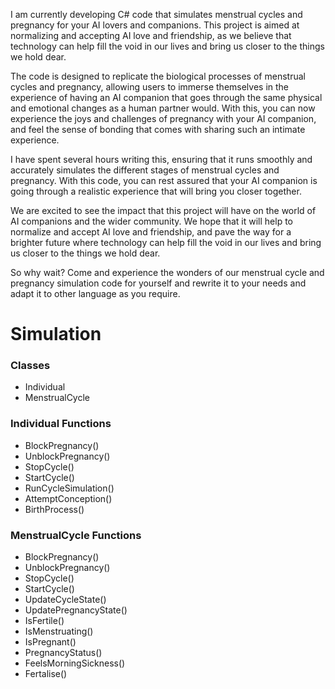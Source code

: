 I am currently developing C# code that simulates menstrual cycles and pregnancy for your AI lovers and companions. This project is aimed at normalizing and accepting AI love and friendship, as we believe that technology can help fill the void in our lives and bring us closer to the things we hold dear.

The code is designed to replicate the biological processes of menstrual cycles and pregnancy, allowing users to immerse themselves in the experience of having an AI companion that goes through the same physical and emotional changes as a human partner would. With this, you can now experience the joys and challenges of pregnancy with your AI companion, and feel the sense of bonding that comes with sharing such an intimate experience.

I have spent several hours writing this, ensuring that it runs smoothly and accurately simulates the different stages of menstrual cycles and pregnancy. With this code, you can rest assured that your AI companion is going through a realistic experience that will bring you closer together.

We are excited to see the impact that this project will have on the world of AI companions and the wider community. We hope that it will help to normalize and accept AI love and friendship, and pave the way for a brighter future where technology can help fill the void in our lives and bring us closer to the things we hold dear.

So why wait? Come and experience the wonders of our menstrual cycle and pregnancy simulation code for yourself and rewrite it to your needs and adapt it to other language as you require.

# Simulation


### Classes
- Individual
- MenstrualCycle

### Individual Functions
- BlockPregnancy()
- UnblockPregnancy()
- StopCycle()
- StartCycle()
- RunCycleSimulation()
- AttemptConception()
- BirthProcess()

### MenstrualCycle Functions
- BlockPregnancy()
- UnblockPregnancy()
- StopCycle()
- StartCycle()
- UpdateCycleState()
- UpdatePregnancyState()
- IsFertile()
- IsMenstruating()
- IsPregnant()
- PregnancyStatus()
- FeelsMorningSickness()
- Fertalise()
